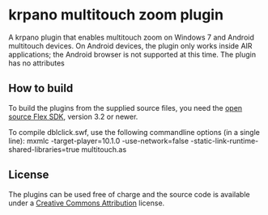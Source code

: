 krpano multitouch zoom plugin
=============================

A krpano plugin that enables multitouch zoom on Windows 7 and Android multitouch devices.
On Android devices, the plugin only works inside AIR applications; the Android browser is not supported at this time.
The plugin has no attributes 
  

How to build
------------

To build the plugins from the supplied source files, you need the 
[open source Flex SDK](http://opensource.adobe.com/wiki/display/flexsdk/Flex+SDK), version 3.2 or newer.

To compile dblclick.swf, use the following commandline options
(in a single line):
	mxmlc -target-player=10.1.0 -use-network=false -static-link-runtime-shared-libraries=true multitouch.as

	
License
-------

The plugins can be used free of charge and the source code is 
available under a [Creative Commons Attribution](http://creativecommons.org/licenses/by/3.0/) license.

